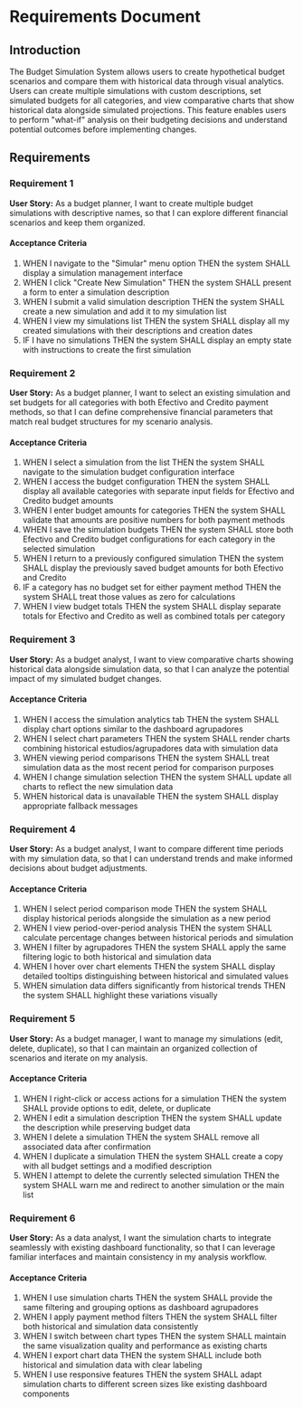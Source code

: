 # Requirements Document

## Introduction

The Budget Simulation System allows users to create hypothetical budget scenarios and compare them with historical data through visual analytics. Users can create multiple simulations with custom descriptions, set simulated budgets for all categories, and view comparative charts that show historical data alongside simulated projections. This feature enables users to perform "what-if" analysis on their budgeting decisions and understand potential outcomes before implementing changes.

## Requirements

### Requirement 1

**User Story:** As a budget planner, I want to create multiple budget simulations with descriptive names, so that I can explore different financial scenarios and keep them organized.

#### Acceptance Criteria

1. WHEN I navigate to the "Simular" menu option THEN the system SHALL display a simulation management interface
2. WHEN I click "Create New Simulation" THEN the system SHALL present a form to enter a simulation description
3. WHEN I submit a valid simulation description THEN the system SHALL create a new simulation and add it to my simulation list
4. WHEN I view my simulations list THEN the system SHALL display all my created simulations with their descriptions and creation dates
5. IF I have no simulations THEN the system SHALL display an empty state with instructions to create the first simulation

### Requirement 2

**User Story:** As a budget planner, I want to select an existing simulation and set budgets for all categories with both Efectivo and Credito payment methods, so that I can define comprehensive financial parameters that match real budget structures for my scenario analysis.

#### Acceptance Criteria

1. WHEN I select a simulation from the list THEN the system SHALL navigate to the simulation budget configuration interface
2. WHEN I access the budget configuration THEN the system SHALL display all available categories with separate input fields for Efectivo and Credito budget amounts
3. WHEN I enter budget amounts for categories THEN the system SHALL validate that amounts are positive numbers for both payment methods
4. WHEN I save the simulation budgets THEN the system SHALL store both Efectivo and Credito budget configurations for each category in the selected simulation
5. WHEN I return to a previously configured simulation THEN the system SHALL display the previously saved budget amounts for both Efectivo and Credito
6. IF a category has no budget set for either payment method THEN the system SHALL treat those values as zero for calculations
7. WHEN I view budget totals THEN the system SHALL display separate totals for Efectivo and Credito as well as combined totals per category

### Requirement 3

**User Story:** As a budget analyst, I want to view comparative charts showing historical data alongside simulation data, so that I can analyze the potential impact of my simulated budget changes.

#### Acceptance Criteria

1. WHEN I access the simulation analytics tab THEN the system SHALL display chart options similar to the dashboard agrupadores
2. WHEN I select chart parameters THEN the system SHALL render charts combining historical estudios/agrupadores data with simulation data
3. WHEN viewing period comparisons THEN the system SHALL treat simulation data as the most recent period for comparison purposes
4. WHEN I change simulation selection THEN the system SHALL update all charts to reflect the new simulation data
5. WHEN historical data is unavailable THEN the system SHALL display appropriate fallback messages

### Requirement 4

**User Story:** As a budget analyst, I want to compare different time periods with my simulation data, so that I can understand trends and make informed decisions about budget adjustments.

#### Acceptance Criteria

1. WHEN I select period comparison mode THEN the system SHALL display historical periods alongside the simulation as a new period
2. WHEN I view period-over-period analysis THEN the system SHALL calculate percentage changes between historical periods and simulation
3. WHEN I filter by agrupadores THEN the system SHALL apply the same filtering logic to both historical and simulation data
4. WHEN I hover over chart elements THEN the system SHALL display detailed tooltips distinguishing between historical and simulated values
5. WHEN simulation data differs significantly from historical trends THEN the system SHALL highlight these variations visually

### Requirement 5

**User Story:** As a budget manager, I want to manage my simulations (edit, delete, duplicate), so that I can maintain an organized collection of scenarios and iterate on my analysis.

#### Acceptance Criteria

1. WHEN I right-click or access actions for a simulation THEN the system SHALL provide options to edit, delete, or duplicate
2. WHEN I edit a simulation description THEN the system SHALL update the description while preserving budget data
3. WHEN I delete a simulation THEN the system SHALL remove all associated data after confirmation
4. WHEN I duplicate a simulation THEN the system SHALL create a copy with all budget settings and a modified description
5. WHEN I attempt to delete the currently selected simulation THEN the system SHALL warn me and redirect to another simulation or the main list

### Requirement 6

**User Story:** As a data analyst, I want the simulation charts to integrate seamlessly with existing dashboard functionality, so that I can leverage familiar interfaces and maintain consistency in my analysis workflow.

#### Acceptance Criteria

1. WHEN I use simulation charts THEN the system SHALL provide the same filtering and grouping options as dashboard agrupadores
2. WHEN I apply payment method filters THEN the system SHALL filter both historical and simulation data consistently
3. WHEN I switch between chart types THEN the system SHALL maintain the same visualization quality and performance as existing charts
4. WHEN I export chart data THEN the system SHALL include both historical and simulation data with clear labeling
5. WHEN I use responsive features THEN the system SHALL adapt simulation charts to different screen sizes like existing dashboard components

